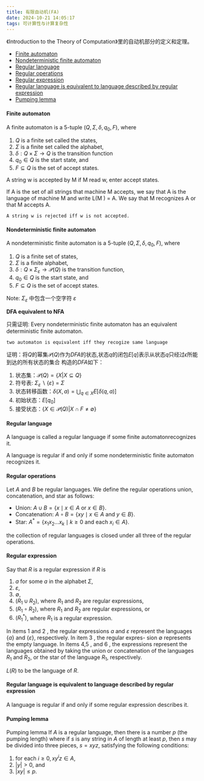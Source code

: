 ```yaml
---
title: 有限自动机(FA)
date: 2024-10-21 14:05:17
tags: 可计算性与计算复杂性
---
```


《Introduction to the Theory of Computation》里的自动机部分的定义和定理。

- [Finite automaton](#finite-automaton)
- [Nondeterministic finite automaton](#nondeterministic-finite-automaton)
- [Regular language](#regular-language)
- [Regular operations](#regular-operations)
- [Regular expression](#regular-expression)
- [Regular language is equivalent to language described by regular expression](#regular-language-is-equivalent-to-language-described-by-regular-expression)
- [Pumping lemma](#pumping-lemma)

#### Finite automaton

A finite automaton is a 5-tuple $\left(Q, \Sigma, \delta, q_0, F\right)$, where

1. $Q$ is a finite set called the states,
2. $\Sigma$ is a finite set called the alphabet,
3. $\delta: Q \times \Sigma \longrightarrow Q$ is the transition function
4. $q_0 \in Q$ is the start state, and
5. $F \subseteq Q$ is the set of accept states.

A string w is accepted by M if M read w, enter accept states.

If A is the set of all strings that machine M accepts, we say that A is the
language of machine M and write L(M ) = A. We say that M recognizes A or
that M accepts A.

```
A string w is rejected iff w is not accepted.
```

#### Nondeterministic finite automaton

A nondeterministic finite automaton is a 5-tuple $\left(Q, \Sigma, \delta, q_0, F\right)$, where

1. $Q$ is a finite set of states,
2. $\Sigma$ is a finite alphabet,
3. $\delta: Q \times \Sigma_{\varepsilon} \longrightarrow \mathcal{P}(Q)$ is the transition function,
4. $q_0 \in Q$ is the start state, and
5. $F \subseteq Q$ is the set of accept states.

Note: $\Sigma_{\varepsilon}$ 中包含一个空字符 $\varepsilon$

$\textbf{DFA equivalent to NFA}$

只需证明: Every nondeterministic finite automaton has an equivalent deterministic finite
automaton.

```
two automaton is equivalent iff they recogize same language
```

证明：将$Q$的幂集$\mathcal{P}(Q)$作为$DFA$的状态,状态$q$的闭包$E[q]$表示从状态$q$只经过$\epsilon$所能到达的所有状态的集合
构造的$DFA$如下：

1. 状态集：$\mathcal{P}(Q)=\{X|X \subseteq Q\}$
2. 符号表: $\Sigma_{\varepsilon}\backslash \{\varepsilon\}$ = $\Sigma$
3. 状态转移函数：$\delta(X,a)=\bigcup_{q\in X}E[\delta(q,a)]$
4. 初始状态：$E[q_0]$
5. 接受状态：$\{X\in \mathcal{P}(Q)|X\cap F \neq \emptyset\}$

#### Regular language

A language is called a regular language if some finite automatonrecognizes it.

A language is regular if and only if some nondeterministic finite automaton recognizes it.

#### Regular operations

Let $A$ and $B$ be regular languages. We define the regular operations union, concatenation, and star as follows:

- Union: $A \cup B=\{x \mid x \in A$ or $x \in B\}$.
- Concatenation: $A \circ B=\{x y \mid x \in A$ and $y \in B\}$.
- Star: $A^*=\left\{x_1 x_2 \ldots x_k \mid k \geq 0\right.$ and each $\left.x_i \in A\right\}$.

the collection of regular languages is closed under all three of the regular operations.

#### Regular expression

Say that $R$ is a regular expression if $R$ is

1. $a$ for some $a$ in the alphabet $\Sigma$,
2. $\varepsilon$,
3. $\emptyset$,
4. $\left(R_1 \cup R_2\right)$, where $R_1$ and $R_2$ are regular expressions,
5. $\left(R_1 \circ R_2\right)$, where $R_1$ and $R_2$ are regular expressions, or
6. $\left(R_1^*\right)$, where $R_1$ is a regular expression.

In items 1 and 2 , the regular expressions $a$ and $\varepsilon$ represent the
languages $\{a\}$ and $\{\varepsilon\}$, respectively. In item 3 , the regular expres-
sion $\emptyset$ represents the empty language. In items 4,5 , and 6 , the
expressions represent the languages obtained by taking the union
or concatenation of the languages $R_1$ and $R_2$, or the star of the
language $R_1$, respectively.

$L(R)$ to be the language of $R$.

#### Regular language is equivalent to language described by regular expression

A language is regular if and only if some regular expression describes it.

#### Pumping lemma

Pumping lemma If $A$ is a regular language, then there is a number $p$ (the pumping length) where if $s$ is any string in $A$ of length at least $p$, then $s$ may be divided into three pieces, $s=x y z$, satisfying the following conditions:

1. for each $i \geq 0, x y^i z \in A$,
2. $|y|>0$, and
3. $|x y| \leq p$.
